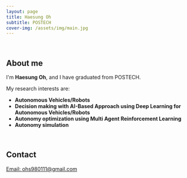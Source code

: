 ```yaml
---
layout: page
title: Haesung Oh
subtitle: POSTECH
cover-img: /assets/img/main.jpg
---
```


<br/>

## About me

I'm **Haesung Oh**,  and I have graduated from POSTECH. 

My research interests are:
* **Autonomous Vehicles/Robots**
* **Decision making with AI-Based Approach using Deep Learning for Autonomous Vehicles/Robots**
* **Autonomy optimization using Multi Agent Reinforcement Learning**
* **Autonomy simulation**


<br/>


## Contact

[Email: ohs980111@gmail.com](ohs980111@gmail.com)

